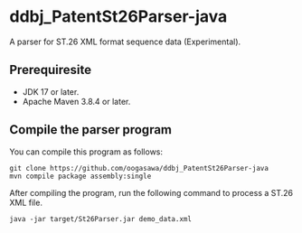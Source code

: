 # ddbj_PatentSt26Parser-java

A parser for ST.26 XML format sequence data (Experimental).

## Prerequiresite

- JDK 17 or later.
- Apache Maven 3.8.4 or later.

## Compile the parser program


You can compile this program as follows:

```
git clone https://github.com/oogasawa/ddbj_PatentSt26Parser-java
mvn compile package assembly:single
```


After compiling the program, run the following command to process a ST.26 XML file.


```
java -jar target/St26Parser.jar demo_data.xml
```




